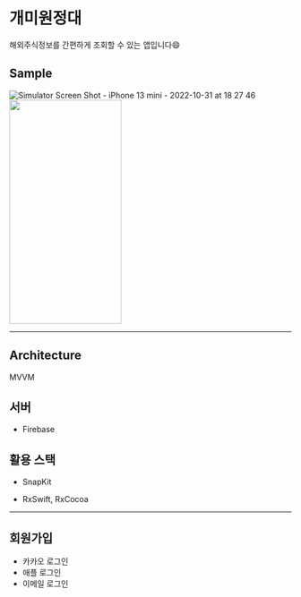 # 개미원정대
해외주식정보를 간편하게 조회할 수 있는 앱입니다😄

## Sample
![Simulator Screen Shot - iPhone 13 mini - 2022-10-31 at 18 27 46](https://user-images.githubusercontent.com/79982120/199152094-ace01ac2-dd4a-4f91-885b-528feb97057d.png)
<img src="![Simulator Screen Shot - iPhone 13 mini - 2022-10-31 at 18 27 46](https://user-images.githubusercontent.com/79982120/199152094-ace01ac2-dd4a-4f91-885b-528feb97057d.png)" width="200" height="400"/>


---
## Architecture
MVVM

## 서버
* Firebase

## 활용 스택
* SnapKit

* RxSwift, RxCocoa

---
## 회원가입

- 카카오 로그인
- 애플 로그인
- 이메일 로그인
